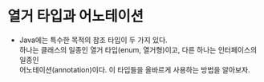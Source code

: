 # 열거 타입과 어노테이션

- Java에는 특수한 목적의 참조 타입이 두 가지 있다.  
  하나는 클래스의 일종인 열거 타입(enum, 열거형)이고, 다른 하나는 인터페이스의 일종인  
  어노테이션(annotation)이다. 이 타입들을 올바르게 사용하는 방법을 알아보자.

